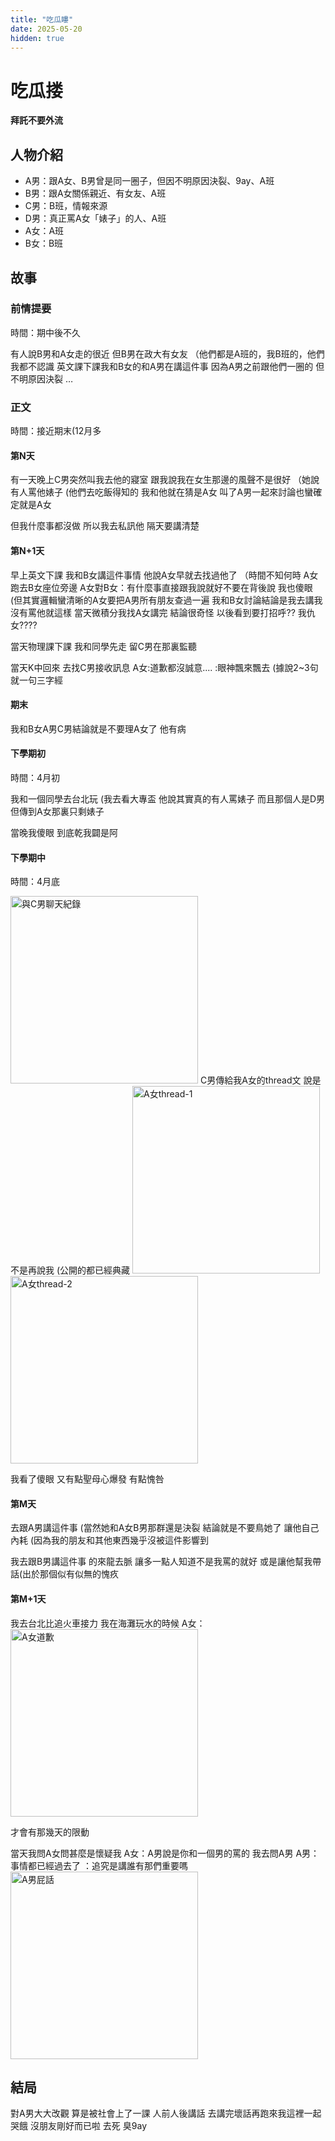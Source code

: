 ```yaml
---
title: "吃瓜瞜"
date: 2025-05-20
hidden: true
---
```



# 吃瓜搂

**拜託不要外流**

## 人物介紹

* A男：跟A女、B男曾是同一圈子，但因不明原因決裂、9ay、A班
* B男：跟A女關係親近、有女友、A班
* C男：B班，情報來源
* D男：真正罵A女「婊子」的人、A班
* A女：A班
* B女：B班


## 故事

### 前情提要

時間：期中後不久

有人說B男和A女走的很近
但B男在政大有女友
（他們都是A班的，我B班的，他們我都不認識
英文課下課我和B女的和A男在講這件事
因為A男之前跟他們一圈的
但不明原因決裂
…


### 正文


時間：接近期末(12月多



#### 第N天


有一天晚上C男突然叫我去他的寢室
跟我說我在女生那邊的風聲不是很好
（她說有人罵他婊子
(他們去吃飯得知的
我和他就在猜是A女
叫了A男一起來討論也蠻確定就是A女

但我什麼事都沒做
所以我去私訊他
隔天要講清楚


#### 第N+1天


早上英文下課
我和B女講這件事情
他說A女早就去找過他了
（時間不知何時
A女跑去B女座位旁邊
A女對B女：有什麼事直接跟我說就好不要在背後說
我也傻眼
(但其實邏輯蠻清晰的A女要把A男所有朋友查過一遍
我和B女討論結論是我去講我沒有罵他就這樣
當天微積分我找A女講完
結論很奇怪
以後看到要打招呼??
我仇女????

當天物理課下課
我和同學先走
留C男在那裏監聽

當天K中回來
去找C男接收訊息
A女:道歉都沒誠意....
:眼神飄來飄去
(據說2~3句就一句三字經


#### 期末


我和B女A男C男結論就是不要理A女了
他有病


#### 下學期初



時間：4月初


我和一個同學去台北玩
(我去看大專盃
他說其實真的有人罵婊子
而且那個人是D男
但傳到A女那裏只剩婊子

當晚我傻眼
到底乾我闢是阿


#### 下學期中



時間：4月底


<img src="{{ site.baseurl }}/picture/11-1.jpg" alt="與C男聊天紀錄" width="300">
C男傳給我A女的thread文
說是不是再說我
(公開的都已經典藏
<img src="{{ site.baseurl }}/picture/11-2.jpg" alt="A女thread-1" width="300">
<img src="{{ site.baseurl }}/picture/11-3-1.jpg" alt="A女thread-2" width="300">



我看了傻眼
又有點聖母心爆發
有點愧咎


#### 第M天


去跟A男講這件事
(當然她和A女B男那群還是決裂
結論就是不要鳥她了
讓他自己內耗
(因為我的朋友和其他東西幾乎沒被這件影響到

我去跟B男講這件事
的來龍去脈
讓多一點人知道不是我罵的就好
或是讓他幫我帶話(出於那個似有似無的愧疚


#### 第M+1天


我去台北比追火車接力
我在海灘玩水的時候
A女：
<img src="{{ site.baseurl }}/picture/11-4.jpg" alt="A女道歉" width="300">


才會有那幾天的限動

當天我問A女問甚麼是懷疑我
A女：A男說是你和一個男的罵的
我去問A男
A男：事情都已經過去了
：追究是講誰有那們重要嗎
<img src="{{ site.baseurl }}/picture/11-5.jpg" alt="A男屁話" width="300">

## 結局

對A男大大改觀
算是被社會上了一課
人前人後講話
去講完壞話再跑來我這裡一起哭餓
沒朋友剛好而已啦
去死
臭9ay

